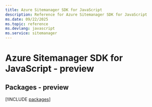 ```yaml
---
title: Azure Sitemanager SDK for JavaScript
description: Reference for Azure Sitemanager SDK for JavaScript
ms.date: 09/22/2025
ms.topic: reference
ms.devlang: javascript
ms.service: sitemanager
---
```

# Azure Sitemanager SDK for JavaScript - preview
## Packages - preview
[!INCLUDE [packages](sitemanager-index.md)]